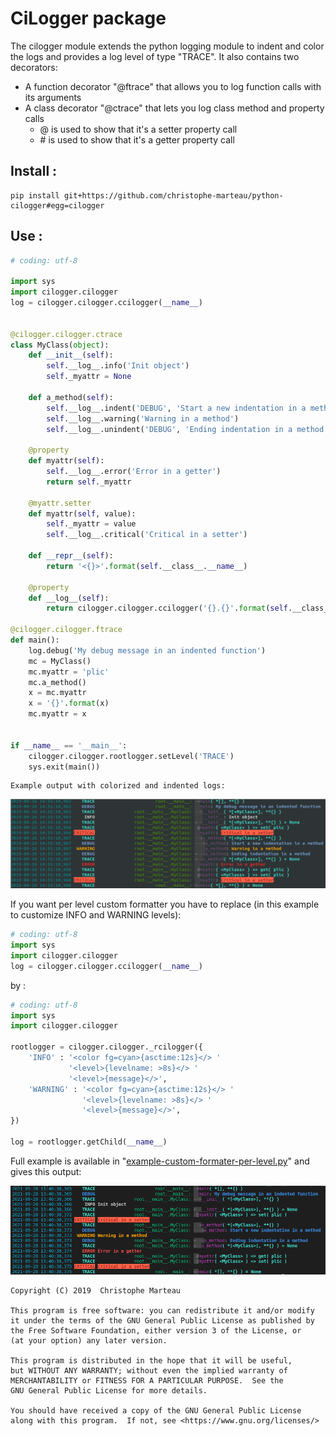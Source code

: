 CiLogger package
================

The cilogger module extends the python logging module to indent and color the logs and provides a log level of
type "TRACE". It also contains two decorators:

* A function decorator "@ftrace" that allows you to log function calls with its arguments
* A class decorator "@ctrace" that lets you log class method and property calls
  * \@ is used to show that it's a setter property call
  * \# is used to show that it's a getter property call


Install :
---------

```
pip install git+https://github.com/christophe-marteau/python-cilogger#egg=cilogger
```

Use :
-----

```python
# coding: utf-8

import sys
import cilogger.cilogger
log = cilogger.cilogger.ccilogger(__name__)


@cilogger.cilogger.ctrace
class MyClass(object):
    def __init__(self):
        self.__log__.info('Init object')
        self._myattr = None

    def a_method(self):
        self.__log__.indent('DEBUG', 'Start a new indentation in a method')
        self.__log__.warning('Warning in a method')
        self.__log__.unindent('DEBUG', 'Ending indentation in a method')

    @property
    def myattr(self):
        self.__log__.error('Error in a getter')
        return self._myattr

    @myattr.setter
    def myattr(self, value):
        self._myattr = value
        self.__log__.critical('Critical in a setter')

    def __repr__(self):
        return '<{}>'.format(self.__class__.__name__)

    @property
    def __log__(self):
        return cilogger.cilogger.ccilogger('{}.{}'.format(self.__class__.__module__, self.__class__.__name__))

@cilogger.cilogger.ftrace
def main():
    log.debug('My debug message in an indented function')
    mc = MyClass()
    mc.myattr = 'plic'
    mc.a_method()
    x = mc.myattr
    x = '{}'.format(x)
    mc.myattr = x


if __name__ == '__main__':
    cilogger.cilogger.rootlogger.setLevel('TRACE')
    sys.exit(main())
```

    Example output with colorized and indented logs:

![Output example with colorized and indented logs](doc/source/example.png)

If you want per level custom formatter you have to replace (in this example to customize INFO and WARNING levels):

```python
# coding: utf-8
import sys
import cilogger.cilogger
log = cilogger.cilogger.ccilogger(__name__)
```

by :

```python
# coding: utf-8
import sys
import cilogger.cilogger

rootlogger = cilogger.cilogger._rcilogger({
    'INFO' : '<color fg=cyan>{asctime:12s}</> '
             '<level>{levelname: >8s}</> '
             '<level>{message}</>',
    'WARNING' : '<color fg=cyan>{asctime:12s}</> '
                '<level>{levelname: >8s}</> '
                '<level>{message}</>',
})

log = rootlogger.getChild(__name__)
```

Full example is available in "[example-custom-formater-per-level.py](doc/source/example-custom-formater-per-level..py)" and gives this output:

![Output example for custom formatter per level](doc/source/example-custom-formater-per-level.png)


    Copyright (C) 2019  Christophe Marteau

    This program is free software: you can redistribute it and/or modify
    it under the terms of the GNU General Public License as published by
    the Free Software Foundation, either version 3 of the License, or
    (at your option) any later version.

    This program is distributed in the hope that it will be useful,
    but WITHOUT ANY WARRANTY; without even the implied warranty of
    MERCHANTABILITY or FITNESS FOR A PARTICULAR PURPOSE.  See the
    GNU General Public License for more details.

    You should have received a copy of the GNU General Public License
    along with this program.  If not, see <https://www.gnu.org/licenses/>
